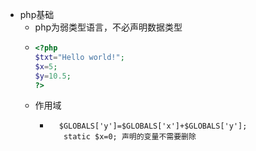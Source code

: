 - php基础
	- php为弱类型语言，不必声明数据类型
	- ```php
	  <?php
	  $txt="Hello world!";
	  $x=5;
	  $y=10.5;
	  ?>
	  ```
	- 作用域
		- ```
		    $GLOBALS['y']=$GLOBALS['x']+$GLOBALS['y'];
		     static $x=0; 声明的变量不需要删除
		  ```